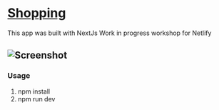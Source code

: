 # [Shopping]() 
This app was built with NextJs
Work in progress workshop for Netlify

## ![Screenshot](https://res.cloudinary.com/djhte2ard/image/upload/v1606264077/shopping_svmu4i.png)

### Usage

1. npm install
2. npm run dev 

